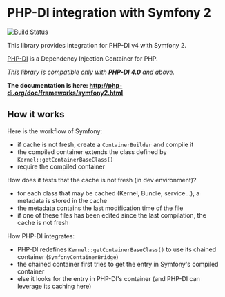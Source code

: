 # PHP-DI integration with Symfony 2

[![Build Status](https://travis-ci.org/mnapoli/PHP-DI-Symfony2.png?branch=master)](https://travis-ci.org/mnapoli/PHP-DI-Symfony2)

This library provides integration for PHP-DI v4 with Symfony 2.

[PHP-DI](php-di.org) is a Dependency Injection Container for PHP.

*This library is compatible only with **PHP-DI 4.0** and above.*

**The documentation is here: http://php-di.org/doc/frameworks/symfony2.html**


## How it works

Here is the workflow of Symfony:

- if cache is not fresh, create a `ContainerBuilder` and compile it
- the compiled container extends the class defined by `Kernel::getContainerBaseClass()`
- require the compiled container

How does it tests that the cache is not fresh (in dev environment)?

- for each class that may be cached (Kernel, Bundle, service…), a metadata is stored in the cache
- the metadata contains the last modification time of the file
- if one of these files has been edited since the last compilation, the cache is not fresh

How PHP-DI integrates:

- PHP-DI redefines `Kernel::getContainerBaseClass()` to use its chained container (`SymfonyContainerBridge`)
- the chained container first tries to get the entry in Symfony's compiled container
- else it looks for the entry in PHP-DI's container (and PHP-DI can leverage its caching here)
